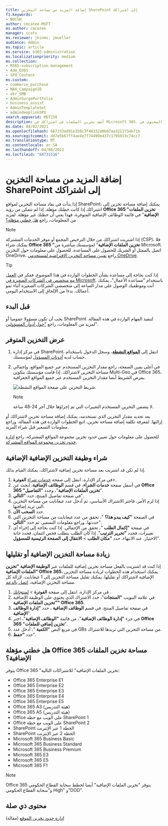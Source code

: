 ```yaml
---
title: إضافة المزيد من مساحة التخزين SharePoint إلى اشتراكك
f1.keywords:
- NOCSH
author: cmcatee-MSFT
ms.author: cmcatee
manager: scotv
ms.reviewer: jkinms, jmueller
audience: Admin
ms.topic: article
ms.service: o365-administration
ms.localizationpriority: medium
ms.collection:
- M365-subscription-management
- Adm_O365
- SPO_Content
ms.custom:
- commerce_purchase
- MAX_CampaignID
- okr_SMB
- AdminSurgePortfolio
- business_assist
- AdminTemplateSet
- admindeeplinkSPO
search.appverid: MET150
description: أضف تخزين الملفات في اشتراكك في Microsoft 365. باستخدام مساحة تخزين إضافية للملفات، يمكنك تخزين المزيد من المحتوى في SharePoint.
ms.date: 04/02/2021
ms.openlocfilehash: 687233ed91e358c3f48332a0b07aa3213734b71b
ms.sourcegitcommit: dd7e5b67ff4ae4e7f74490e437c1795933c74cc7
ms.translationtype: MT
ms.contentlocale: ar-SA
ms.lasthandoff: 04/08/2022
ms.locfileid: "64731516"
---
```

# <a name="add-more-sharepoint-storage-to-your-subscription"></a>إضافة المزيد من مساحة التخزين SharePoint إلى اشتراكك

إذا بدأت في نفاد مساحة التخزين لمواقع SharePoint، يمكنك إضافة مساحة تخزين إلى اشتراكك إذا كانت خطتك مؤهلة. إذا لم تتمكن من رؤية **Office 365 "تخزين الملفات الإضافية**" في قائمة الوظائف الإضافية المتوفرة، فهذا يعني أن خطتك غير مؤهلة. لمزيد من المعلومات، راجع [هل خطتي مؤهلة؟](#is-my-plan-eligible-for-office-365-extra-file-storage)

> [!NOTE]
> إذا اشتريت اشتراكك من خلال الترخيص المجمع أو موفر الخدمات المشتركة (CSP)، فلا يمكنك شراء **Office 365 "تخزين الملفات الإضافية**" لمؤسستك مباشرة من Microsoft. اتصل بالممثل أو الشريك للحصول على المساعدة.
> للحصول على معلومات حول التخزين OneDrive، راجع [تعيين مساحة التخزين الافتراضية لمستخدمي OneDrive](/onedrive/set-default-storage-space).

> [!TIP]
> إذا كنت بحاجة إلى مساعدة بشأن الخطوات الواردة في هذا الموضوع، ففكر في [العمل مع متخصص في الشركات الصغيرة في Microsoft](https://go.microsoft.com/fwlink/?linkid=2186871). باستخدام "مساعدة الأعمال"، يمكنك أنت وموظفيك الوصول على مدار الساعة إلى متخصصي الشركات الصغيرة أثناء نمو أعمالك، بدءا من الإلحاق إلى الاستخدام اليومي.

## <a name="before-you-begin"></a>قبل البدء

يجب أن تكون مسؤولا عموميا أو SharePoint لتنفيذ المهام الواردة في هذه المقالة. لمزيد من المعلومات، راجع ["حول أدوار المسؤولين](../admin/add-users/about-admin-roles.md)".

## <a name="view-available-storage"></a>عرض التخزين المتوفر

1. في مركز إدارة SharePoint، انتقل إلى <a href="https://go.microsoft.com/fwlink/?linkid=2185220" target="_blank">**المواقع النشطة**</a>، وسجل الدخول باستخدام حساب لديه [أذونات المسؤول](/sharepoint/sharepoint-admin-role) لمؤسستك.

2. في أعلى يمين الصفحة، راجع مقدار التخزين المستخدم عبر جميع المواقع، وإجمالي مساحة التخزين لاشتراكك. إذا قامت مؤسستك بتكوين Multi-Geo في Office 365، يعرض الشريط أيضا مقدار التخزين المستخدم عبر جميع المواقع الجغرافية.

   ![شريط التخزين على صفحة المواقع النشطة.](/sharepoint/sharepointonline/media/active-sites-storage-bar)

   > [!NOTE]
   > لا يتضمن التخزين المستخدم التغييرات التي تم إجراؤها خلال آخر 24-48 ساعة.

بعد تحديد مقدار التخزين الذي تستخدمه، يمكنك إضافة مساحة تخزين لاشتراكك أو إزالتها. لمعرفة تكلفة إضافة مساحة تخزين، اتبع الخطوات الواردة في هذه المقالة، وراجع معلومات التسعير قبل شراء المزيد.
  
للحصول على معلومات حول تعيين حدود تخزين مجموعة المواقع المشتركة، راجع [إدارة حدود تخزين مجموعة المواقع المشتركة](/sharepoint/manage-site-collection-storage-limits).
  
## <a name="buy-the-extra-storage-add-on"></a>شراء وظيفة التخزين الإضافية الإضافية

إذا لم تكن قد اشتريت بعد مساحة تخزين إضافية لاشتراكك، يمكنك القيام بذلك.

1. في مركز الإدارة، انتقل إلى صفحة <a href="https://go.microsoft.com/fwlink/p/?linkid=868433" target="_blank">خدمات شراء</a> **الفوترة**\>.
2. في أسفل صفحة **خدمات الشراء**، في قسم **الوظائف الإضافية**، ابحث عن **Office 365 "تخزين الملفات الإضافية**"، وحدد **"التفاصيل**".
3. في صفحة تفاصيل المنتج، حدد **"التالي**".
4. إذا لزم الأمر، فاختر الاشتراك الأساسي، ثم أدخل عدد غيغابايت من مساحة التخزين التي تريد إضافتها.
5. حدد **السحب الآن**.
6. في الصفحة **"كيف يبدو هذا؟** "، تحقق من عدد غيغابايت من مساحة التخزين التي حددتها، وراجع معلومات التسعير، ثم حدد **"التالي**".
7. في صفحة **"إكمال الطلب** "، تحقق من الإجمالي. إذا كنت بحاجة إلى إجراء أي تغييرات، فحدد **"تحرير الترتيب**". إذا كان الطلب يتطلب فحص ائتمان، فحدد خانة الاختيار. عند الانتهاء، حدد **"مكان الطلب** \> **الانتقال إلى الصفحة الرئيسية للمسؤول**".

## <a name="increase-or-decrease-your-extra-storage"></a>زيادة مساحة التخزين الإضافية أو تقليلها

إذا كنت قد اشتريت بالفعل مساحة تخزين إضافية للملفات عبر **الوظيفة الإضافية "تخزين الملفات الإضافية" Office 365**، يمكنك استخدام هذه الخطوات لزيادة مساحة التخزين الإضافية لاشتراكك أو تقليلها. يمكنك تقليل مساحة التخزين إلى 1 غيغابايت. لإزالة كل مساحة التخزين الإضافية، [اتصل بالدعم](../admin/get-help-support.md).

1. في مركز الإدارة، انتقل إلى صفحة **الفوترة** \> <a href="https://go.microsoft.com/fwlink/p/?linkid=842054" target="_blank">لمنتجاتك</a> .
2. في علامة التبويب **"المنتجات**"، حدد الاشتراك الذي يحتوي على الوظيفة الإضافية **"تخزين الملفات الإضافية" Office 365**.
3. في صفحة تفاصيل المنتج، في قسم **الوظائف الإضافية** ، حدد **"إدارة الوظائف الإضافية**".
4. في جزء **"إدارة الوظائف الإضافية**"، من قائمة **"الوظائف الإضافية**"، اختر **Office 365 "تخزين إضافي للملفات**".
5. في مربع النص **"الكمية** "، أدخل عدد GBs من مساحة التخزين التي تريدها للاشتراك.
6. حدد **"حفظ**".

## <a name="is-my-plan-eligible-for-office-365-extra-file-storage"></a>هل خطتي مؤهلة Office 365 مساحة تخزين الملفات الإضافية؟

يتوفر Office 365 "تخزين الملفات الإضافية" للاشتراكات التالية:
  
- Office 365 Enterprise E1
- Office 365 Enterprise E2
- Office 365 Enterprise E3
- Office 365 Enterprise E4
- Office 365 Enterprise E5
- Office 365 A3 (هيئة التدريس)
- Office 365 A5 (هيئة التدريس)
- Office على الويب مع خطة SharePoint 1
- Office على الويب مع خطة SharePoint 2
- SharePoint الخطة 1 عبر الإنترنت
- SharePoint الخطة 2 عبر الإنترنت
- Microsoft 365 Business Basic
- Microsoft 365 Business Standard
- Microsoft 365 Business Premium
- Microsoft 365 E3
- Microsoft 365 E5
- Microsoft 365 F1

> [!NOTE]
> Office 365 يتوفر "تخزين الملفات الإضافية" أيضا لخطط سحابة القطاع الحكومي و"سحابة القطاع الحكومي High" و"DOD".

## <a name="related-content"></a>محتوى ذي صلة

[إدارة حدود تخزين الموقع](/sharepoint/manage-site-collection-storage-limits) (مقالة)

